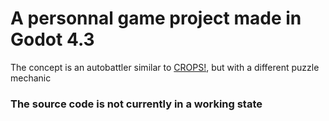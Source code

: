 # A personnal game project made in Godot 4.3

The concept is an autobattler similar to [CROPS!](https://store.steampowered.com/app/3057760/CROPS/), but with a different puzzle mechanic

### The source code is not currently in a working state
